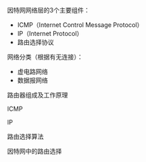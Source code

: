 因特网网络层的3个主要组件：
 - ICMP（Internet Control Message Protocol）
 - IP（Internet Protocol）
 - 路由选择协议

网络分类（根据有无连接）：
 - 虚电路网络
 - 数据报网络

路由器组成及工作原理

ICMP

IP

路由选择算法

因特网中的路由选择
